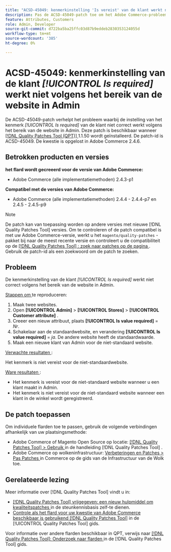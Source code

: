 ```yaml
---
title: "ACSD-45049: kenmerkinstelling 'Is vereist' van de klant werkt niet volgens het bereik van de website in Admin"
description: Pas de ACSD-45049-patch toe om het Adobe Commerce-probleem op te lossen waarbij het kenmerk "[!UICONTROL Is required]" van de klant niet correct wordt overschreven volgens het websitebereik in Admin.
feature: Attributes, Customers
role: Admin, Developer
source-git-commit: d722ba5ba25ffc03d87b9eddeb2830353124055d
workflow-type: tm+mt
source-wordcount: '385'
ht-degree: 0%

---
```


# ACSD-45049: kenmerkinstelling van de klant *[!UICONTROL Is required]* werkt niet volgens het bereik van de website in Admin

De ACSD-45049-patch verhelpt het probleem waarbij de instelling van het kenmerk *[!UICONTROL Is required]* van de klant niet correct werkt volgens het bereik van de website in Admin. Deze patch is beschikbaar wanneer [[!DNL Quality Patches Tool (QPT)] ](https://experienceleague.adobe.com/docs/commerce-operations/tools/quality-patches-tool/usage.html) 1.1.50 wordt geïnstalleerd. De patch-id is ACSD-45049. De kwestie is opgelost in Adobe Commerce 2.4.6.

## Betrokken producten en versies

**het flard wordt gecreeerd voor de versie van Adobe Commerce:**

* Adobe Commerce (alle implementatiemethoden) 2.4.3-p1

**Compatibel met de versies van Adobe Commerce:**

* Adobe Commerce (alle implementatiemethoden) 2.4.4 - 2.4.4-p7 en 2.4.5 - 2.4.5-p9

>[!NOTE]
>
>De patch kan van toepassing worden op andere versies met nieuwe [!DNL Quality Patches Tool] versies. Om te controleren of de patch compatibel is met uw Adobe Commerce-versie, werkt u het `magento/quality-patches` -pakket bij naar de meest recente versie en controleert u de compatibiliteit op de [[!DNL Quality Patches Tool] : zoek naar patches op de pagina ](https://experienceleague.adobe.com/tools/commerce-quality-patches/index.html) . Gebruik de patch-id als een zoekwoord om de patch te zoeken.

## Probleem

De kenmerkinstelling van de klant *[!UICONTROL Is required]* werkt niet correct volgens het bereik van de website in Admin.

<u> Stappen om </u> te reproduceren:

1. Maak twee websites.
1. Open **[!UICONTROL Admin]** > **[!UICONTROL Stores]** > **[!UICONTROL Customer attribute]** .
1. Creeer een nieuw attribuut, plaats **[!UICONTROL Is value required]** = *Nr*.
1. Schakelaar aan de standaardwebsite, en verandering **[!UICONTROL Is value required]** = *ja*. De andere website heeft de standaardwaarde.
1. Maak een nieuwe klant van Admin voor de niet-standaard website.

<u> Verwachte resultaten </u>:

Het kenmerk is niet vereist voor de niet-standaardwebsite.

<u> Ware resultaten </u>:

* Het kenmerk is vereist voor de niet-standaard website wanneer u een klant maakt in Admin.
* Het kenmerk is niet vereist voor de niet-standaard website wanneer een klant in de winkel wordt geregistreerd.

## De patch toepassen

Om individuele flarden toe te passen, gebruik de volgende verbindingen afhankelijk van uw plaatsingsmethode:

* Adobe Commerce of Magento Open Source op locatie: [[!DNL Quality Patches Tool]  > Gebruik ](https://experienceleague.adobe.com/docs/commerce-operations/tools/quality-patches-tool/usage.html) in de handleiding [!DNL Quality Patches Tool] .
* Adobe Commerce op wolkeninfrastructuur: [ Verbeteringen en Patches > Pas Patches ](https://experienceleague.adobe.com/docs/commerce-cloud-service/user-guide/develop/upgrade/apply-patches.html) in Commerce op de gids van de Infrastructuur van de Wolk toe.

## Gerelateerde lezing

Meer informatie over [!DNL Quality Patches Tool] vindt u in:

* [[!DNL Quality Patches Tool]  vrijgegeven: een nieuw hulpmiddel om kwaliteitspatches ](https://experienceleague.adobe.com/en/docs/commerce-knowledge-base/kb/announcements/commerce-announcements/magento-quality-patches-released-new-tool-to-self-serve-quality-patches) in de steunkennisbasis zelf-te dienen.
* [ Controle als het flard voor uw kwestie van Adobe Commerce beschikbaar is gebruikend  [!DNL Quality Patches Tool]](/help/tools/quality-patches-tool/patches-available-in-qpt/check-patch-for-magento-issue-with-magento-quality-patches.md) in de [!UICONTROL Quality Patches Tool] gids.


Voor informatie over andere flarden beschikbaar in QPT, verwijs naar [[!DNL Quality Patches Tool]: Onderzoek naar flarden ](https://experienceleague.adobe.com/tools/commerce-quality-patches/index.html) in de [!DNL Quality Patches Tool] gids.
